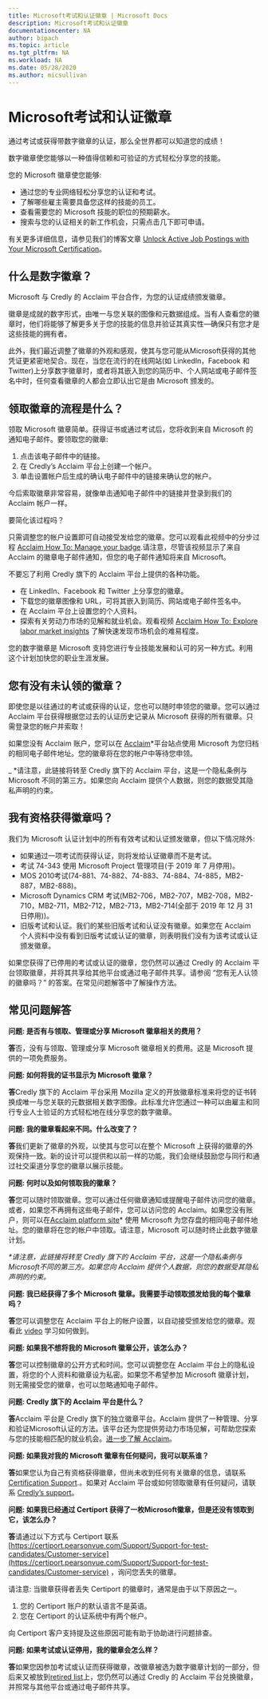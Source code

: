 ```yaml
---
title: Microsoft考试和认证徽章 | Microsoft Docs
description: Microsoft考试和认证徽章 
documentationcenter: NA 
author: bipach
ms.topic: article
ms.tgt_pltfrm: NA
ms.workload: NA
ms.date: 05/28/2020
ms.author: micsullivan
---
```

# Microsoft考试和认证徽章

通过考试或获得带数字徽章的认证，那么全世界都可以知道您的成绩！

数字徽章使您能够以一种值得信赖和可验证的方式轻松分享您的技能。

您的 Microsoft 徽章使您能够: 

- 通过您的专业网络轻松分享您的认证和考试。
- 了解哪些雇主需要具备您这样的技能的员工。
- 查看需要您的 Microsoft 技能的职位的预期薪水。
- 搜索与您的认证相关的新工作机会，只需点击几下即可申请。

有关更多详细信息，请参见我们的博客文章 [Unlock Active Job Postings with Your Microsoft Certification](/learn/certifications/posts/unlock-active-job-postings-with-your-microsoft-certification)。

## 什么是数字徽章？

Microsoft 与 Credly 的 Acclaim 平台合作，为您的认证成绩颁发徽章。

徽章是成就的数字形式，由唯一与您关联的图像和元数据组成。当有人查看您的徽章时，他们将能够了解更多关于您的技能的信息并验证其真实性—确保只有您才是这些技能的拥有者。

此外，我们最近调整了徽章的外观和感观，使其与您可能从Microsoft获得的其他凭证更紧密地契合。现在，当您在流行的在线网站(如 LinkedIn，Facebook 和 Twitter)上分享数字徽章时，或者将其嵌入到您的简历中、个人网站或电子邮件签名中时，任何查看徽章的人都会立即认出它是由 Microsoft 颁发的。

## 领取徽章的流程是什么？

领取 Microsoft 徽章简单。获得证书或通过考试后，您将收到来自 Microsoft 的通知电子邮件。要领取您的徽章:   

1. 点击该电子邮件中的链接。
2. 在 Credly’s Acclaim 平台上创建一个帐户。
3. 单击设置帐户后生成的确认电子邮件中的链接来确认您的帐户。

今后索取徽章非常容易，就像单击通知电子邮件中的链接并登录到我们的 Acclaim 帐户一样。

要简化该过程吗？

只需调整您的帐户设置即可自动接受发给您的徽章。您可以观看此视频中的分步过程 [Acclaim How To: Manage your badge](https://www.youtube.com/watch?v=rMeSQM0h1_Y).请注意，尽管该视频显示了来自 Acclaim 的徽章电子邮件通知，但您的电子邮件通知将来自 Microsoft。

不要忘了利用 Credly 旗下的 Acclaim 平台上提供的各种功能。

- 在 LinkedIn、Facebook 和 Twitter 上分享您的徽章。
- 下载您的徽章图像和 URL，可将其嵌入到简历、网站或电子邮件签名中。
- 在 Acclaim 平台上设置您的个人资料。
- 探索有关劳动力市场的见解和就业机会。观看视频 [Acclaim How To: Explore labor market insights](https://www.youtube.com/watch?v=G4qBl17VgBo) 了解快速发现市场机会的难易程度。

您的数字徽章是 Microsoft 支持您进行专业技能发展和认可的另一种方式。利用这个计划加快您的职业生涯发展。

## 您有没有未认领的徽章？

即使您是以往通过的考试或获得的认证，您也可以随时申领您的徽章。您可以通过 Acclaim 平台获得根据您过去的认证历史记录从 Microsoft 获得的所有徽章。只需登录您的帐户并索取！

如果您没有 Acclaim  账户，您可以在 [Acclaim](https://www.youracclaim.com/)*平台站点使用 Microsoft 为您归档的相同电子邮件地址。您的徽章将在您的帐户中等待您申领。

_ *请注意，此链接将转至 Credly 旗下的 Acclaim 平台，这是一个隐私条例与 Microsoft 不同的第三方。如果您向 Acclaim 提供个人数据，则您的数据受其隐私声明的约束。

## 我有资格获得徽章吗？

我们为 Microsoft 认证计划中的所有有效考试和认证颁发徽章，但以下情况除外:   

- 如果通过一项考试而获得认证，则将发给认证徽章而不是考试。
- 考试 74-343 使用 Microsoft Project 管理项目(于 2019 年 7 月停用)。
- MOS 2010考试(74-881、74-882、74-883、74-884、74-885，MB2-887，MB2-888)。
- Microsoft Dynamics CRM 考试(MB2-706，MB2-707，MB2-708，MB2-710，MB2-711，MB2-712，MB2-713，MB2-714(全部于 2019 年 12 月 31 日停用))。
- 旧版考试和认证。我们的某些旧版考试和认证没有徽章。如果您在 Acclaim 个人资料中没有看到旧版考试或认证的徽章，则表明我们没有为该考试或认证颁发徽章。

如果您获得了已停用的考试或认证的徽章，您仍然可以通过 Credly 的 Acclaim 平台领取徽章，并将其共享给其他平台或通过电子邮件共享。请参阅 “您有无人认领的徽章吗？” 的答案。在常见问题解答中了解操作方法。

## 常见问题解答

**问题: 是否有与领取、管理或分享 Microsoft 徽章相关的费用？**

**答**否，没有与领取、管理或分享 Microsoft 徽章相关的费用。这是 Microsoft 提供的一项免费服务。

**问题: 如何将我的证书显示为 Microsoft 徽章？**

**答**Credly 旗下的 Acclaim 平台采用 Mozilla 定义的开放徽章标准来将您的证书转换成唯一与您关联的元数据相关数字图像。此标准允许您通过一种可以由雇主和同行专业人士验证的方式轻松地在线分享您的数字徽章。

**问题: 我的徽章看起来不同。什么改变了？**

**答**我们更新了徽章的外观，以使其与您可以在整个 Microsoft 上获得的徽章的外观保持一致。新的设计可以提供和以前一样的功能，我们会继续鼓励您与同行和通过社交渠道分享您的徽章以展示技能。

**问题: 何时以及如何领取我的徽章？**

**答**您可以随时领取徽章。您可以通过任何徽章通知或提醒电子邮件访问您的徽章。或者，如果您不再拥有这些电子邮件，您可以访问您的 Acclaim。如果您没有账户，则可以在[Acclaim platform site](https://www.youracclaim.com/)* 使用 Microsoft 为您存盘的相同电子邮件地址。您的徽章将在您的帐户中领取。请注意，Microsoft 可以随时终止此数字徽章计划。

_*请注意，此链接将转至 Credly 旗下的 Acclaim 平台，这是一个隐私条例与Microsoft不同的第三方。如果您向 Acclaim 提供个人数据，则您的数据受其隐私声明的约束。_

**问题: 我已经获得了多个 Microsoft 徽章。我需要手动领取颁发给我的每个徽章吗？**

**答**您可以调整您在 Acclaim 平台上的帐户设置，以自动接受颁发给您的徽章。观看此 [video](https://www.youtube.com/watch?v=rMeSQM0h1_Y) 学习如何做到。

**问题: 如果我不想将我的 Microsoft 徽章公开，该怎么办？**

**答**您可以控制徽章的公开方式和时间。您可以调整您在 Acclaim 平台上的隐私设置，将您的个人资料和徽章设为私密。如果您不希望参加 Microsoft 徽章计划，则无需接受您的徽章，也可以忽略通知电子邮件。

**问题: Credly 旗下的 Acclaim 平台是什么？**

**答**Acclaim 平台是 Credly 旗下的独立徽章平台。Acclaim 提供了一种管理、分享和验证Microsoft认证的方法。该平台还为您提供劳动力市场见解，可帮助您探索与您的技能相匹配的就业机会。[进一步了解 Acclaim](https://www.youracclaim.com/)。

**问题: 如果我对我的 Microsoft 徽章有任何疑问，我可以联系谁？**

**答**如果您认为自己有资格获得徽章，但尚未收到任何有关徽章的信息，请联系 [Certification Support](https://aka.ms/MCPForum).。如果对 Acclaim 平台或如何领取徽章有任何疑问，请联系 [Credly’s support](https://support.youracclaim.com/)。

**问题: 如果我已经通过 Certiport 获得了一枚Microsoft徽章，但是还没有领取到它，该怎么办？**

**答**请通过以下方式与 Certiport 联系  
[https://certiport.pearsonvue.com/Support/Support-for-test-candidates/Customer-service](https://certiport.pearsonvue.com/Support/Support-for-test-candidates/Customer-service) ，询问您丢失的徽章。

请注意: 当徽章获得者丢失 Certiport 的徽章时，通常是由于以下原因之一。

1. 您的 Certiport 账户的默认语言不是英语。
2. 您在 Certiport 的认证系统中有两个帐户。

向 Certiport 客户支持提及这些原因可能有助于协助进行问题排查。

**问题: 如果考试或认证停用，我的徽章会怎么样？**

**答**如果您因参加考试或认证而获得徽章，改徽章被选为数字徽章计划的一部分，但后来又被放到[retired list](/learn/certifications/retired-certifications#retired-certifications)上，您仍然可以通过 Credly 的 Acclaim 平台兑换徽章，并照常与其他平台或通过电子邮件共享。